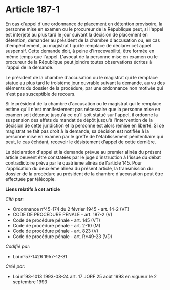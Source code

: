# Article 187-1

En cas d'appel d'une ordonnance de placement en détention provisoire, la personne mise en examen ou le procureur de la
République peut, si l'appel est interjeté au plus tard le jour suivant la décision de placement en détention, demander au
président de la chambre d'accusation ou, en cas d'empêchement, au magistrat   t qui le remplace de déclarer cet appel
suspensif. Cette demande doit, à peine d'irrecevabilité, être formée en même temps que l'appel. L'avocat de la personne mise
en examen ou le procureur de la République peut joindre toutes observations écrites à l'appui de la demande.

Le président de la chambre d'accusation ou le magistrat qui le remplace statue au plus tard le troisième jour ouvrable
suivant la demande, au vu des éléments du dossier de la procédure, par une ordonnance non motivée qui n'est pas susceptible
de recours.

Si le président de la chambre d'accusation ou le magistrat qui le remplace estime qu'il n'est manifestement pas nécessaire
que la personne mise en examen soit détenue jusqu'à ce qu'il soit statué sur l'appel, il ordonne la suspension des effets du
mandat de dépôt jusqu'à l'intervention de la décision de cette juridiction et la personne est alors remise en liberté. Si ce
magistrat ne fait pas droit à la demande, sa décision est notifiée à la personne mise en examen par le greffe de
l'établissement pénitentiaire qui peut, le cas échéant, recevoir le désistement d'appel de cette dernière.

La déclaration d'appel et la demande prévue au premier alinéa du présent article peuvent être constatées par le juge
d'instruction à l'issue du débat contradictoire prévu par le quatrième alinéa de l'article 145. Pour l'application du
deuxième alinéa du présent article, la transmission du dossier de la procédure au président de la chambre d'accusation peut
être effectuée par télécopie.

**Liens relatifs à cet article**

_Cité par_:

  - Ordonnance n°45-174 du 2 février 1945 - art. 14-2 (VT)
  - CODE DE PROCEDURE PENALE - art. 187-2 (V)
  - Code de procédure pénale - art. 145 (VT)
  - Code de procédure pénale - art. 2-10 (M)
  - Code de procédure pénale - art. 823 (V)
  - Code de procédure pénale - art. R*49-23 (VD)

_Codifié par_:

  - Loi n°57-1426 1957-12-31

_Créé par_:

  - Loi n°93-1013 1993-08-24 art. 17 JORF 25 août 1993 en vigueur le 2 septembre 1993

